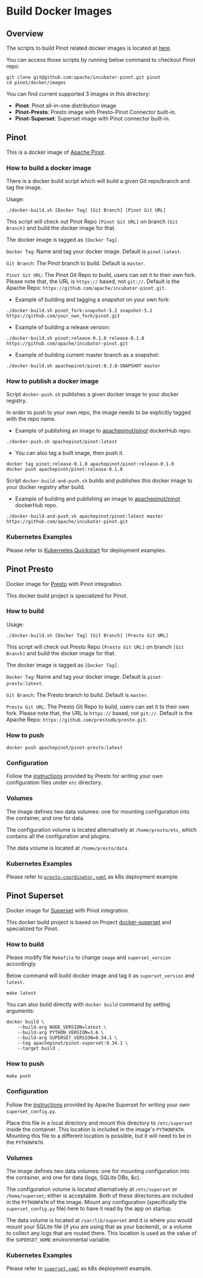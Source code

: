 # Build Docker Images

## Overview

The scripts to build Pinot related docker images is located at [here](https://github.com/apache/incubator-pinot/tree/master/docker/images).

You can access those scripts by running below command to checkout Pinot repo:

```text
git clone git@github.com:apache/incubator-pinot.git pinot
cd pinot/docker/images
```

You can find current supported 3 images in this directory:

* **Pinot**: Pinot all-in-one distribution image
* **Pinot-Presto**: Presto image with Presto-Pinot Connector built-in.
* **Pinot-Superset**: Superset image with Pinot connector built-in.

## Pinot

This is a docker image of [Apache Pinot](https://github.com/apache/incubator-pinot).

### How to build a docker image

There is a docker build script which will build a given Git repo/branch and tag the image.

Usage:

```text
./docker-build.sh [Docker Tag] [Git Branch] [Pinot Git URL]
```

This script will check out Pinot Repo `[Pinot Git URL]` on branch `[Git Branch]` and build the docker image for that.

The docker image is tagged as `[Docker Tag]`.

`Docker Tag`: Name and tag your docker image. Default is `pinot:latest`.

`Git Branch`: The Pinot branch to build. Default is `master`.

`Pinot Git URL`: The Pinot Git Repo to build, users can set it to their own fork. Please note that, the URL is `https://` based, not `git://`. Default is the Apache Repo: `https://github.com/apache/incubator-pinot.git`.

* Example of building and tagging a snapshot on your own fork:

```text
./docker-build.sh pinot_fork:snapshot-5.2 snapshot-5.2 https://github.com/your_own_fork/pinot.git
```

* Example of building a release version:

```text
./docker-build.sh pinot:release-0.1.0 release-0.1.0 https://github.com/apache/incubator-pinot.git
```

* Example of building current master branch as a snapshot: 

```text
./docker-build.sh apachepinot/pinot:0.3.0-SNAPSHOT master
```

### How to publish a docker image

Script `docker-push.sh` publishes a given docker image to your docker registry.

In order to push to your own repo, the image needs to be explicitly tagged with the repo name.

* Example of publishing an image to [apachepinot/pinot](https://cloud.docker.com/u/apachepinot/repository/docker/apachepinot/pinot) dockerHub repo.

```text
./docker-push.sh apachepinot/pinot:latest
```

* You can also tag a built image, then push it.

```text
docker tag pinot:release-0.1.0 apachepinot/pinot:release-0.1.0
docker push apachepinot/pinot:release-0.1.0
```

Script `docker-build-and-push.sh` builds and publishes this docker image to your docker registry after build.

* Example of building and publishing an image to [apachepinot/pinot](https://cloud.docker.com/u/apachepinot/repository/docker/apachepinot/pinot) dockerHub repo.

```text
./docker-build-and-push.sh apachepinot/pinot:latest master https://github.com/apache/incubator-pinot.git
```

### Kubernetes Examples

Please refer to [Kubernetes Quickstart](../../basics/getting-started/kubernetes-quickstart.md) for deployment examples.

## Pinot Presto

Docker image for [Presto](https://github.com/prestodb/presto) with Pinot integration.

This docker build project is specialized for Pinot.

### How to build

Usage:

```text
./docker-build.sh [Docker Tag] [Git Branch] [Presto Git URL]
```

This script will check out Presto Repo `[Presto Git URL]` on branch `[Git Branch]` and build the docker image for that.

The docker image is tagged as `[Docker Tag]`.

`Docker Tag`: Name and tag your docker image. Default is `pinot-presto:latest`.

`Git Branch`: The Presto branch to build. Default is `master`.

`Presto Git URL`: The Presto Git Repo to build, users can set it to their own fork. Please note that, the URL is `https://` based, not `git://`. Default is the Apache Repo: `https://github.com/prestodb/presto.git`.

### How to push

```text
docker push apachepinot/pinot-presto:latest
```

### Configuration

Follow the [instructions](https://prestodb.io/docs/current/installation/deployment.html) provided by Presto for writing your own configuration files under `etc` directory.

### Volumes

The image defines two data volumes: one for mounting configuration into the container, and one for data.

The configuration volume is located alternatively at `/home/presto/etc`, which contains all the configuration and plugins.

The data volume is located at `/home/presto/data`.

### Kubernetes Examples

Please refer to [`presto-coordinator.yaml`](https://github.com/apache/incubator-pinot/blob/master/kubernetes/examples/helm/prest-coordinator.yaml) as k8s deployment example.

## Pinot Superset

Docker image for [Superset](https://github.com/ApacheInfra/superset) with Pinot integration.

This docker build project is based on Project [docker-superset](https://github.com/amancevice/docker-superset) and specialized for Pinot.

### How to build

Please modify file `Makefile` to change `image` and `superset_version` accordingly.

Below command will build docker image and tag it as `superset_version` and `latest`.

```text
make latest
```

You can also build directly with `docker build` command by setting arguments:

```text
docker build \
    --build-arg NODE_VERSION=latest \
    --build-arg PYTHON_VERSION=3.6 \
    --build-arg SUPERSET_VERSION=0.34.1 \
    --tag apachepinot/pinot-superset:0.34.1 \
    --target build .
```

### How to push

```text
make push
```

### Configuration

Follow the [instructions](https://superset.incubator.apache.org/installation.html#configuration) provided by Apache Superset for writing your own `superset_config.py`.

Place this file in a local directory and mount this directory to `/etc/superset` inside the container. This location is included in the image's `PYTHONPATH`. Mounting this file to a different location is possible, but it will need to be in the `PYTHONPATH`.

### Volumes

The image defines two data volumes: one for mounting configuration into the container, and one for data \(logs, SQLite DBs, &c\).

The configuration volume is located alternatively at `/etc/superset` or `/home/superset`; either is acceptable. Both of these directories are included in the `PYTHONPATH` of the image. Mount any configuration \(specifically the `superset_config.py` file\) here to have it read by the app on startup.

The data volume is located at `/var/lib/superset` and it is where you would mount your SQLite file \(if you are using that as your backend\), or a volume to collect any logs that are routed there. This location is used as the value of the `SUPERSET_HOME` environmental variable.

### Kubernetes Examples

Please refer to [`superset.yaml`](https://github.com/apache/incubator-pinot/blob/master/kubernetes/examples/helm/superset.yaml) as k8s deployment example.

